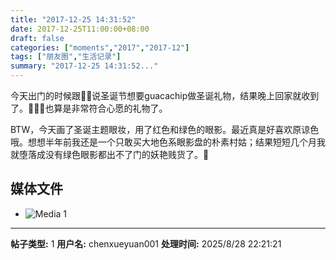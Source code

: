 ```yaml
---
title: "2017-12-25 14:31:52"
date: 2017-12-25T11:00:00+08:00
draft: false
categories: ["moments","2017","2017-12"]
tags: ["朋友圈","生活记录"]
summary: "2017-12-25 14:31:52..."
---
```


今天出门的时候跟🐨🐨说圣诞节想要guacachip做圣诞礼物，结果晚上回家就收到了。🤣🤣🤣也算是非常符合心愿的礼物了。

BTW，今天画了圣诞主题眼妆，用了红色和绿色的眼影。最近真是好喜欢原谅色哦。想想半年前我还是一个只敢买大地色系眼影盘的朴素村姑；结果短短几个月我就堕落成没有绿色眼影都出不了门的妖艳贱货了。🤣

## 媒体文件

- ![Media 1](/Moments/photos/2017-12-25/201712251431520.jpg)

---

**帖子类型:** 1
**用户名:** chenxueyuan001
**处理时间:** 2025/8/28 22:21:21